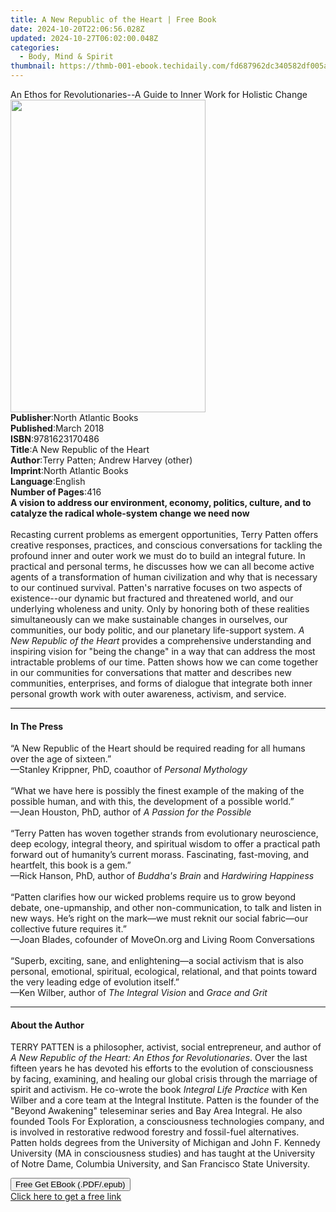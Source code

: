 ```yaml
---
title: A New Republic of the Heart | Free Book
date: 2024-10-20T22:06:56.028Z
updated: 2024-10-27T06:02:00.048Z
categories:
  - Body, Mind & Spirit
thumbnail: https://thmb-001-ebook.techidaily.com/fd687962dc340582df005ab9c9862d0873f93873c73c6ee9fec18478d2f94e5c.jpg
---
```

<main id="book-container">
  <div class="flex flex-col">
    <div class="book-brief flex-1 py-6 px-4 sm:p-6 md:py-10 md:px-8">
      <!-- brief-->
      <div class="book-brief-main">
        An Ethos for Revolutionaries--A Guide to Inner Work for Holistic Change
      </div>
    </div>
    <div
      class="book-meta-info flex-1 grid gap-4 col-start-1 col-end-3 row-start-1 sm:mb-6 sm:grid-cols-4 lg:gap-6 lg:col-start-2 lg:row-end-6 lg:row-span-6 lg:mb-0"
    >
      <div
        class="book-meta-info-left place-content-center mt-4 p-4 text-sm leading-6 col-start-2 col-span-2 dark:text-slate-400"
      >
        <img
          class="w-full h-500 object-cover rounded-lg sm:h-255 sm:col-span-2 lg:col-span-full"
          src="https://img-001-ebook.techidaily.com/adafef79a32f985c8c5abb19a58d39aaeac89de504185f331409c047cbe30e03.jpg"
          alt=""
          width="312"
          height="500"
        />
      </div>
      <div
        class="book-meta-info-right mt-2 col-start-1 row-start-2 col-span-3 self-center"
      >
        <!-- meta data  -->
        <div class="flex flex-col px-4 md:px-8">
          <div class="flex-1">
            <strong>Publisher</strong>:<span class="px-2"
              >North Atlantic Books</span
            >
          </div>
          <div class="flex-1">
            <strong>Published</strong>:<span class="px-2">March 2018</span>
          </div>
          <div class="flex-1">
            <strong>ISBN</strong>:<span class="px-2">9781623170486</span>
          </div>
          <div class="flex-1">
            <strong>Title</strong>:<span class="px-2"
              >A New Republic of the Heart</span
            >
          </div>
          <div class="flex-1">
            <strong>Author</strong>:<span class="px-2"
              >Terry Patten; Andrew Harvey (other)</span
            >
          </div>
          <div class="flex-1">
            <strong>Imprint</strong>:<span class="px-2"
              >North Atlantic Books</span
            >
          </div>
          <div class="flex-1">
            <strong>Language</strong>:<span class="px-2">English</span>
          </div>
          <div class="flex-1">
            <strong>Number of Pages</strong>:<span class="px-2">416</span>
          </div>
        </div>
      </div>
    </div>
    <div class="book-description flex-1 py-6 px-4 sm:p-6 md:py-10 md:px-8">
      <div class="book-description-main">
        <div accordion-content="" id="description">
          <b
            >A vision to address our environment, economy, politics, culture,
            and to catalyze the radical whole-system change we need now</b
          ><br /><br />Recasting current problems as emergent opportunities,
          Terry Patten offers creative responses, practices, and conscious
          conversations for tackling the profound inner and outer work we must
          do to build an integral future. In practical and personal terms, he
          discusses how we can all become active agents of a transformation of
          human civilization and why that is necessary to our continued
          survival. Patten's narrative focuses on two aspects of existence--our
          dynamic but fractured and threatened world, and our underlying
          wholeness and unity. Only by honoring both of these realities
          simultaneously can we make sustainable changes in ourselves, our
          communities, our body politic, and our planetary life-support system.
          <i>A New Republic of the Heart</i> provides a comprehensive
          understanding and inspiring vision for "being the change" in a way
          that can address the most intractable problems of our time. Patten
          shows how we can come together in our communities for conversations
          that matter and describes new communities, enterprises, and forms of
          dialogue that integrate both inner personal growth work with outer
          awareness, activism, and service.
        </div>
        <div class="accordion-fader"></div>
      </div>
    </div>
    <div class="book-excerpts flex-1 py-6 px-4 sm:p-6 md:py-10 md:px-8">
      <!-- excerpts-->
      <div class="book-excerpts-main">
        <hr />
        <h4 class="placeholder placeholder-heading">
          <span>In The Press</span>
        </h4>
        <p>
          “A New Republic of the Heart should be required reading for all humans
          over the age of sixteen.” <br />—Stanley Krippner, PhD, coauthor of
          <i>Personal Mythology</i><br />
          &nbsp;<br />
          “What we have here is possibly the finest example of the making of the
          possible human, and with this, the development of a possible
          world.”<br />
          —Jean Houston, PhD, author of <i>A Passion for the Possible</i><br />
          <b>&nbsp;</b><br />
          “Terry Patten has woven together strands from evolutionary
          neuroscience, deep ecology, integral theory, and spiritual wisdom to
          offer a practical path forward out of humanity’s current morass.
          Fascinating, fast-moving, and heartfelt, this book is a gem.”<br />
          —Rick Hanson, PhD, author of<i> Buddha's Brain</i> and
          <i>Hardwiring Happiness</i><br />
          &nbsp;<br />
          “Patten clarifies how our wicked problems require us to grow beyond
          debate, one-upmanship, and other non-communication, to talk and listen
          in new ways. He’s right on the mark—we must reknit our social
          fabric—our collective future requires it.” <br />
          —Joan Blades, cofounder of MoveOn.org and Living Room Conversations<br />
          &nbsp;<br />
          “Superb, exciting, sane, and enlightening—a social activism that is
          also personal, emotional, spiritual, ecological, relational, and that
          points toward the very leading edge of evolution itself.”<br />
          —Ken Wilber, author of <i>The Integral Vision </i>and<i>
            Grace and Grit
          </i>
        </p>
      </div>
    </div>
    <div class="book-about-author flex-1 py-6 px-4 sm:p-6 md:py-10 md:px-8">
      <!-- about author-->
      <div class="book-main-author-main">
        <hr />
        <h4 class="placeholder placeholder-heading">
          <span>About the Author</span>
        </h4>
        <p>
          TERRY PATTEN is a philosopher, activist, social entrepreneur, and
          author of
          <i>A New Republic of the Heart: An Ethos for Revolutionaries</i>. Over
          the last fifteen years he has devoted his efforts to the evolution of
          consciousness by facing, examining, and healing our global crisis
          through the marriage of spirit and activism. He co-wrote the book
          <i>Integral Life Practice </i>with Ken Wilber and a core team at the
          Integral Institute. Patten is the founder of the "Beyond Awakening"
          teleseminar series and Bay Area Integral. He also founded Tools For
          Exploration, a consciousness technologies company, and is involved in
          restorative redwood forestry and fossil-fuel alternatives. Patten
          holds degrees from the University of Michigan and John F. Kennedy
          University (MA in consciousness studies) and has taught at the
          University of Notre Dame, Columbia University, and San Francisco State
          University.
        </p>
      </div>
    </div>
    <div class="book-free-get flex-1 py-6 px-4 sm:p-6 md:py-10 md:px-8">
      <button
        id="btn-free-get"
        class="bg-blue-500 hover:bg-blue-700 text-white font-bold py-2 px-4 rounded"
      >
        Free Get EBook (.PDF/.epub)
      </button>
      <div id="countdown-display" class="px-2 text-lg mt-2"></div>
      <a
        id="free-link"
        class="hidden bg-blue-500 hover:bg-blue-700 text-white font-bold py-2 px-4 rounded"
        href="https://www.ebooks.com/en-us/book/2522145/a-new-republic-of-the-heart/terry-patten/"
        target="_blank"
        >Click here to get a free link</a
      >
    </div>
    <script>
      let countdownTime = 0;
      let countdownInterval = null;
      document
        .getElementById('btn-free-get')
        .addEventListener('click', startCountdown);
      function startCountdown() {
        countdownTime = new Date().getTime() + 60000 * 3;
        countdownInterval = setInterval(updateCountdown, 1000);
        document.getElementById('btn-free-get').disabled = true;
        document
          .getElementById('btn-free-get')
          .classList.add('bg-gray-500', 'cursor-not-allowed');
      }
      function updateCountdown() {
        let currentTime = new Date().getTime();
        let timeLeft = countdownTime - currentTime;
        let secondsLeft = Math.floor(timeLeft / 1000);
        document.getElementById('countdown-display').innerHTML =
          `Remaining time: ${secondsLeft} seconds.`;
        if (secondsLeft <= 0) {
          clearInterval(countdownInterval);
          document.getElementById('btn-free-get').classList.add('hidden');
          document.getElementById('free-link').classList.remove('hidden');
          document.getElementById('countdown-display').innerHTML = '';
        }
      }
    </script>
  </div>
</main>

<ins class="adsbygoogle"
      style="display:block"
      data-ad-client="ca-pub-7571918770474297"
      data-ad-slot="8358498916"
      data-ad-format="auto"
      data-full-width-responsive="true"></ins>
    